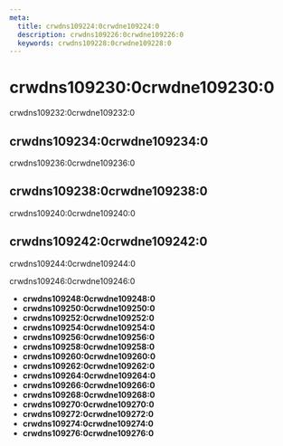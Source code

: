 ```yaml
---
meta:
  title: crwdns109224:0crwdne109224:0
  description: crwdns109226:0crwdne109226:0
  keywords: crwdns109228:0crwdne109228:0
---
```


# crwdns109230:0crwdne109230:0

crwdns109232:0crwdne109232:0

<entry-ad />

## crwdns109234:0crwdne109234:0

crwdns109236:0crwdne109236:0

<breakpoints-table />

## crwdns109238:0crwdne109238:0

crwdns109240:0crwdne109240:0

<example file="float/classes" />

## crwdns109242:0crwdne109242:0

crwdns109244:0crwdne109244:0

<example file="float/responsive" />

crwdns109246:0crwdne109246:0

- **crwdns109248:0crwdne109248:0**
- **crwdns109250:0crwdne109250:0**
- **crwdns109252:0crwdne109252:0**
- **crwdns109254:0crwdne109254:0**
- **crwdns109256:0crwdne109256:0**
- **crwdns109258:0crwdne109258:0**
- **crwdns109260:0crwdne109260:0**
- **crwdns109262:0crwdne109262:0**
- **crwdns109264:0crwdne109264:0**
- **crwdns109266:0crwdne109266:0**
- **crwdns109268:0crwdne109268:0**
- **crwdns109270:0crwdne109270:0**
- **crwdns109272:0crwdne109272:0**
- **crwdns109274:0crwdne109274:0**
- **crwdns109276:0crwdne109276:0**

<backmatter />
